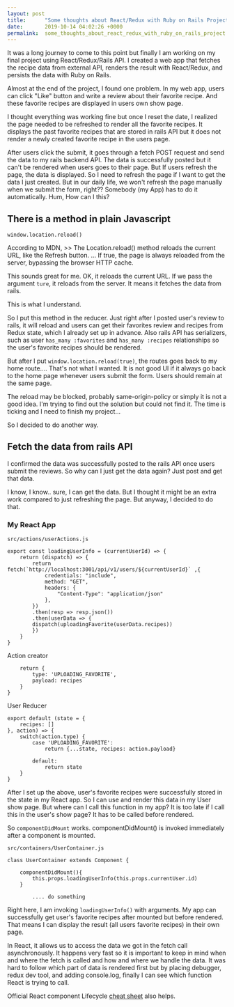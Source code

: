 ```yaml
---
layout: post
title:      "Some thoughts about React/Redux with Ruby on Rails Project"
date:       2019-10-14 04:02:26 +0000
permalink:  some_thoughts_about_react_redux_with_ruby_on_rails_project
---
```



It was a long journey to come to this point but finally I am working on my final project using React/Redux/Rails API. I created a web app that fetches the recipe data from external API, renders the result with React/Redux, and persists the data with Ruby on Rails.

Almost at the end of the project, I found one problem. In my web app, users can click "Like" button and write a review about their favorite recipe. And these favorite recipes are displayed in users own show page.

I thought everything was working fine but once I reset the date, I realized the page needed to be refreshed to render all the favorite recipes. It displays the past favorite recipes that are stored in rails API but it does not render a newly created favorite recipe in the users page.

After users click the submit, it goes through a fetch POST request and send the data to my rails backend API. The data is successfully posted but it can't be rendered when users goes to their page. But If users refresh the page, the data is displayed. So I need to refresh the page if I want to get the data I just created. But in our daily life, we won't refresh the page manually when we submit the form, right?? Somebody (my App) has to do it automatically. Hum, How can I this?


## There is a method in plain Javascript
 `window.location.reload()`

According to MDN, >> The Location.reload() method reloads the current URL, like the Refresh button.  ...   If true, the page is always reloaded from the server, bypassing the browser HTTP cache.

This sounds great for me. OK, it reloads the current URL. If we pass the argument `ture`, it reloads from the server. It means it fetches the data from rails.

This is what I understand.

So I put this method in the reducer. Just right after I posted user's review to rails, it will reload and users can get their favorites review and recipes from Redux state, which I already set up in advance. Also rails API has serializers, such as user `has_many :favorites` and `has_many :recipes` relationships so the user's favorite recipes should be rendered.

But after I put `window.location.reload(true)`, the routes goes back to my home route.... That's not what I wanted. It is not good UI if it always go back to the home page whenever users submit the form. Users should remain at the same page.

The reload may be blocked, probably same-origin-policy or simply it is not a good idea. I'm trying to find out the solution but could not find it. The time is ticking and I need to finish my project...

So I decided to do another way.


## Fetch the data from rails API
I confirmed the data was successfully posted to the rails API once users submit the reviews. So why can I just get the data again? Just post and get that data.

I know, I know.. sure, I can get the data. But I thought it might be an extra work compared to just refreshing the page. But anyway, I decided to do that.


### My React App
`src/actions/userActions.js`

```
export const loadingUserInfo = (currentUserId) => {
    return (dispatch) => {
        return fetch(`http://localhost:3001/api/v1/users/${currentUserId}` ,{
            credentials: "include",
            method: "GET",
            headers: {
                "Content-Type": "application/json"
            },
        })
        .then(resp => resp.json())
        .then(userData => {
        dispatch(uploadingFavorite(userData.recipes))
        })
    }
}
```


Action creator
```
    return {
        type: 'UPLOADING_FAVORITE',
        payload: recipes
    }
}
```

User Reducer
```
export default (state = {
    recipes: []
}, action) => {
    switch(action.type) {
        case 'UPLOADING_FAVORITE':
            return {...state, recipes: action.payload}

        default:
            return state
    }
}
```


After I set up the above, user's favorite recipes were successfully stored in the state in my React app. So I can use and render this data in my User show page. But where can I call this function in my app? It is too late if I call this in the user's show page? It has to be called before rendered.

So `componentDidMount` works. componentDidMount() is invoked immediately after a component is mounted.


`src/containers/UserContainer.js`

```
class UserContainer extends Component {

    componentDidMount(){
        this.props.loadingUserInfo(this.props.currentUser.id)
    }

		.... do something
```

Right here, I am invoking `loadingUserInfo()` with arguments. My app can successfully get user's favorite recipes after mounted but before rendered. That means I can display the result (all users favorite recipes) in their own page.

In React, it allows us to access the data we got in the fetch call asynchronously. It happens very fast so it is important to keep in mind when and where the fetch is called and how and where we handle the data. It was hard to follow which part of data is rendered first but by placing debugger, redux dev tool, and adding console.log, finally I can see which function React is trying to call.

Official React component Lifecycle [cheat sheet](http://projects.wojtekmaj.pl/react-lifecycle-methods-diagram/) also helps.
